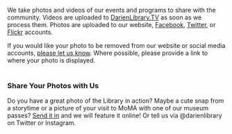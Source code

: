 We take photos and videos of our events and programs to share with the community. Videos are uploaded to [DarienLibrary.TV](http://darienlibrary.tv "DarienLibrary.TV") as soon as we process them. Photos are uploaded to our website, [Facebook](https://www.facebook.com/DarienLibrary/ "Facebook"), [Twitter](http://twitter.com/darienlibrary "Twitter"), or [Flickr](https://www.flickr.com/photos/darienlibrary/ "Flickr") accounts. 

If you would like your photo to be removed from our website or social media accounts, [please let us know](mailto:askus@darienlibrary.org "Ask to remove your photo"). Where possible, please provide a link to where your photo is displayed.
<br />
<br />

### Share Your Photos with Us
Do you have a great photo of the Library in action? Maybe a cute snap from a storytime or a picture of your visit to MoMA with one of our museum passes? [Send it in](mailto:agoodman@darienlibrary.org "Submit your photo") and we will feature it online! Or tell us via @darienlibrary on Twitter or Instagram.